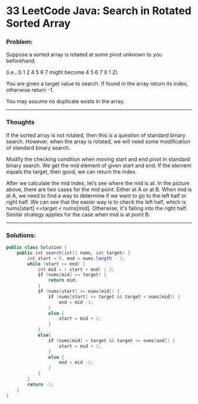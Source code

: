 # 33 LeetCode Java: Search in Rotated Sorted Array

### Problem:

Suppose a sorted array is rotated at some pivot unknown to you beforehand.

(i.e., 0 1 2 4 5 6 7 might become 4 5 6 7 0 1 2).

You are given a target value to search. If found in the array return its index, otherwise return -1.

You may assume no duplicate exists in the array.



---



### Thoughts

If the sorted array is not rotated, then this is a question of standard binary search. However, when the array is rotated, we will need some modification of standard binary search.

Modify the checking condition when moving start and end pivot in standard binary search. We get the mid element of given start and end. If the element equals the target, then good, we can return the index.



After we calculate the mid index, let’s see where the mid is at. In the picture above, there are two cases for the mid point. Either at A or at B.
When mid is at A, we need to find a way to determine if we want to go to the left half or right half. We can see that the easier way is to check the left half, which is nums[start] <=target < nums[mid]. Otherwise, it's falling into the right half.
Similar strategy applies for the case when mid is at point B.


---



### Solutions:

```java
public class Solution {
    public int search(int[] nums, int target) {
        int start = 0, end = nums.length - 1;
        while (start <= end) {
            int mid = ( start + end) / 2;
            if (nums[mid] == target) {
                return mid;
            }
            if (nums[start] <= nums[mid]) {
                if (nums[start] <= target && target < nums[mid]) {
                    end = mid -1;
                }
                else {
                    start = mid + 1;
                }
            }
            else{
                if (nums[mid] < target && target <= nums[end]) {
                    start = mid + 1;
                }
                else {
                    end = mid -1;
                }
            }
        }
        return -1;
    }
}
```
